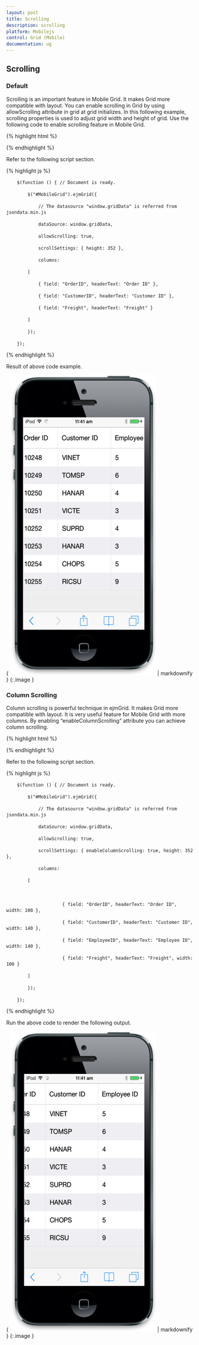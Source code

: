 ```yaml
---
layout: post
title: Scrolling
description: scrolling
platform: Mobilejs
control: Grid (Mobile)
documentation: ug
---
```


## Scrolling

### Default

Scrolling is an important feature in Mobile Grid. It makes Grid more compatible with layout. You can enable scrolling in Grid by using allowScrolling attribute in grid at grid initializes. In this following example, scrolling properties is used to adjust grid width and height of grid. Use the following code to enable scrolling feature in Mobile Grid. 

{% highlight html %}


<div id="MobileGrid"></div>





{% endhighlight %}



Refer to the following script section.

{% highlight js %}

        $(function () { // Document is ready.

            $("#MobileGrid").ejmGrid({

                // The datasource "window.gridData" is referred from jsondata.min.js

                dataSource: window.gridData,

                allowScrolling: true,

                scrollSettings: { height: 352 },

                columns:

            [

                { field: "OrderID", headerText: "Order ID" },

                { field: "CustomerID", headerText: "Customer ID" },

                { field: "Freight", headerText: "Freight" }

            ]

            });

        });




{% endhighlight %}

Result of above code example.


{ ![22](Scrolling_images/Scrolling_img1.png) | markdownify }
{:.image }


### Column Scrolling

Column scrolling is powerful technique in ejmGrid. It makes Grid more compatible with layout. It is very useful feature for Mobile Grid with more columns. By enabling “enableColumnScrolling” attribute you can achieve column scrolling. 

{% highlight html %}


<div id="MobileGrid"></div>





{% endhighlight %}



Refer to the following script section.

{% highlight js %}

        $(function () { // Document is ready.

            $("#MobileGrid").ejmGrid({

                // The datasource "window.gridData" is referred from jsondata.min.js

                dataSource: window.gridData,

                allowScrolling: true,

                scrollSettings: { enableColumnScrolling: true, height: 352 },

                columns:

            [



                         { field: "OrderID", headerText: "Order ID", width: 100 },

                         { field: "CustomerID", headerText: "Customer ID", width: 140 },

                         { field: "EmployeeID", headerText: "Employee ID", width: 140 },

                         { field: "Freight", headerText: "Freight", width: 100 }

            ]

            });

        });




{% endhighlight %}



Run the above code to render the following output.

{ ![23](Scrolling_images/Scrolling_img2.png) | markdownify }
{:.image }


